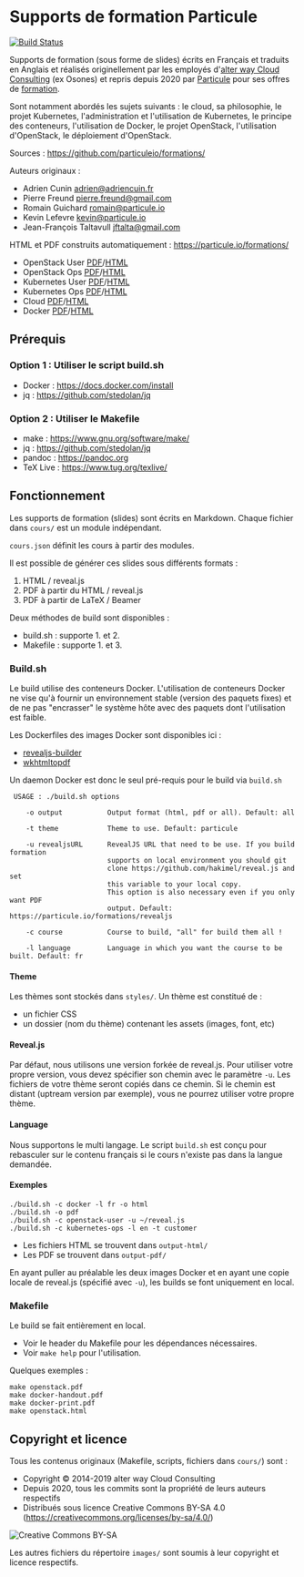 # Supports de formation Particule

[![Build Status](https://travis-ci.com/particuleio/formations.svg?branch=master)](https://travis-ci.com/particuleio/formations)

Supports de formation (sous forme de slides) écrits en Français et traduits en Anglais et réalisés originellement par les employés d'[alter way Cloud Consulting](https://cloud-consulting.alterway.fr/) (ex Osones) et repris depuis 2020 par [Particule](https://particule.io) pour ses offres de [formation](https://particule.io/formations/).

Sont notamment abordés les sujets suivants : le cloud, sa philosophie, le projet Kubernetes, l'administration et l'utilisation de Kubernetes, le principe des conteneurs, l'utilisation de Docker, le projet OpenStack, l'utilisation d'OpenStack, le déploiement d'OpenStack.

Sources : <https://github.com/particuleio/formations/>

Auteurs originaux :

* Adrien Cunin <adrien@adriencuin.fr>
* Pierre Freund <pierre.freund@gmail.com>
* Romain Guichard <romain@particule.io>
* Kevin Lefevre <kevin@particule.io>
* Jean-François Taltavull <jftalta@gmail.com>

HTML et PDF construits automatiquement : <https://particule.io/formations/>

* OpenStack User [PDF](https://particule.io/formations/pdf/openstack-user.fr.pdf)/[HTML](https://particule.io/formations/openstack-user.fr.html)
* OpenStack Ops [PDF](https://particule.io/formations/pdf/openstack-ops.fr.pdf)/[HTML](https://particule.io/formations/openstack-ops.fr.html)
* Kubernetes User [PDF](https://particule.io/formations/pdf/kubernetes-user.fr.pdf)/[HTML](https://particule.io/formations/kubernetes-user.fr.html)
* Kubernetes Ops [PDF](https://particule.io/formations/pdf/kubernetes-ops.fr.pdf)/[HTML](https://particule.io/formations/kubernetes-ops.fr.html)
* Cloud [PDF](https://particule.io/formations/pdf/cloud.fr.pdf)/[HTML](https://particule.io/formations/cloud.fr.html)
* Docker [PDF](https://particule.io/formations/pdf/docker.fr.pdf)/[HTML](https://particule.io/formations/docker.fr.html)

## Prérequis


### Option 1 : Utiliser le script build.sh

* Docker : <https://docs.docker.com/install>
* jq : <https://github.com/stedolan/jq>

### Option 2 : Utiliser le Makefile

* make : <https://www.gnu.org/software/make/>
* jq : <https://github.com/stedolan/jq>
* pandoc : <https://pandoc.org>
* TeX Live : <https://www.tug.org/texlive/>

## Fonctionnement

Les supports de formation (slides) sont écrits en Markdown. Chaque fichier dans `cours/` est un module indépendant.

`cours.json` définit les cours à partir des modules.

Il est possible de générer ces slides sous différents formats :

1. HTML / reveal.js
2. PDF à partir du HTML / reveal.js
3. PDF à partir de LaTeX / Beamer

Deux méthodes de build sont disponibles :

* build.sh : supporte 1. et 2.
* Makefile : supporte 1. et 3.

### Build.sh

Le build utilise des conteneurs Docker.
L'utilisation de conteneurs Docker ne vise qu'à fournir un environnement stable (version des paquets fixes)
et de ne pas "encrasser" le système hôte avec des paquets dont l'utilisation est faible.

Les Dockerfiles des images Docker sont disponibles ici :

- [revealjs-builder](https://hub.docker.com/r/particule/revealjs-builder)
- [wkhtmltopdf](https://hub.docker.com/r/particule/wkhtmltopdf)

Un daemon Docker est donc le seul pré-requis pour le build via `build.sh`

```
 USAGE : ./build.sh options

    -o output           Output format (html, pdf or all). Default: all

    -t theme            Theme to use. Default: particule

    -u revealjsURL      RevealJS URL that need to be use. If you build formation
                        supports on local environment you should git
                        clone https://github.com/hakimel/reveal.js and set
                        this variable to your local copy.
                        This option is also necessary even if you only want PDF
                        output. Default: https://particule.io/formations/revealjs

    -c course           Course to build, "all" for build them all !

    -l language         Language in which you want the course to be built. Default: fr
```

#### Theme

Les thèmes sont stockés dans `styles/`. Un thème est constitué de :

- un fichier CSS
- un dossier (nom du thème) contenant les assets (images, font, etc)

#### Reveal.js

Par défaut, nous utilisons une version forkée de reveal.js. Pour utiliser votre
propre version, vous devez spécifier son chemin avec le paramètre `-u`. Les
fichiers de votre thème seront copiés dans ce chemin. Si le chemin est distant
(uptream version par exemple), vous ne pourrez utiliser votre propre thème.

#### Language

Nous supportons le multi langage. Le script `build.sh` est conçu pour
rebasculer sur le contenu français si le cours n'existe pas dans la langue
demandée.

#### Exemples


```console
./build.sh -c docker -l fr -o html
./build.sh -o pdf
./build.sh -c openstack-user -u ~/reveal.js
./build.sh -c kubernetes-ops -l en -t customer
```

- Les fichiers HTML se trouvent dans `output-html/`
- Les PDF se trouvent dans `output-pdf/`

En ayant puller au préalable les deux images Docker et en ayant une copie
locale de reveal.js (spécifié avec `-u`), les builds se font uniquement en
local.

### Makefile

Le build se fait entièrement en local.

* Voir le header du Makefile pour les dépendances nécessaires.
* Voir `make help` pour l'utilisation.

Quelques exemples :

```console
make openstack.pdf
make docker-handout.pdf
make docker-print.pdf
make openstack.html
```

## Copyright et licence

Tous les contenus originaux (Makefile, scripts, fichiers dans `cours/`) sont :

* Copyright © 2014-2019 alter way Cloud Consulting
* Depuis 2020, tous les commits sont la propriété de leurs auteurs respectifs
* Distribués sous licence Creative Commons BY-SA 4.0 (<https://creativecommons.org/licenses/by-sa/4.0/>)

![Creative Commons BY-SA](https://mirrors.creativecommons.org/presskit/buttons/88x31/png/by-sa.png)

Les autres fichiers du répertoire `images/` sont soumis à leur copyright et licence respectifs.


